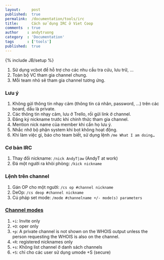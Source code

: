 ```yaml
---
layout:     post
published:  true
permalink:  /documentation/tools/irc
title: 		Cách sử dụng IRC ở Viet Coop
comments  : true
author    : andytruong
category  : 'Documentation'
tags      : ['tools']
published:  true
---
```


{% include JB/setup %}

1. Sử dụng vcbot để hỗ trợ cho các nhu cầu tra cứu, lưu trữ, …
1. Toàn bộ VC tham gia channel chung.
1. Mỗi team nhỏ sẽ tham gia channel tương ứng.

### Lưu ý

1. Không gửi thông tin nhạy cảm (thông tin cá nhân, password, …) trên các board, dầu là private.
1. Các thông tin nhạy cảm, lưu ở Trello, rồi gửi link ở channel.
1. Đăng ký nickname trước khi chính thức tham gia channel.
1. Mention nick name của member khi cần họ lưu ý.
1. Nhắc nhở bộ phận system khi bot không hoạt động.
1. Khi làm việc gì, báo cho team biết, sử dụng lệnh `/me What I am doing…`

### Cơ bản IRC

1. Thay đổi nickname: `/nick AndyT|aw` (AndyT at work)
1. Đá một người ra khỏi phòng: `/kick nickname`

### Lệnh trên channel

1. Gán OP cho một người: `/cs op #channel nickname`
1. DeOp: `/cs deop #channel nickname`
1. Cú pháp set mode: `/mode #channelname +/- mode(s) parameters`

### [Channel modes](http://docs.dal.net/docs/modes.html)

1. `+i`: Invite only
1. `+O`: oper only
1. `+p`: A private channel is not shown on the WHOIS output unless the person requesting the WHOIS is also on the channel.
1. `+R`: registered nicknames only
1. `+s`: Không list channel ở danh sách channels
1. `+S`: chỉ cho các user sử dụng umode +S (secure)